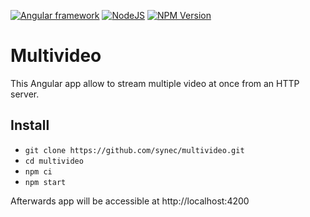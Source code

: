 [![Angular framework][ng-image]][ng-url]
[![NodeJS][node-image]][node-url]
[![NPM Version][npm-image]][npm-url]
# Multivideo

This Angular app allow to stream multiple video at once from an HTTP server.

## Install

  * `git clone https://github.com/synec/multivideo.git`
  * `cd multivideo`
  * `npm ci`
  * `npm start`

  Afterwards app will be accessible at http://localhost:4200


[npm-image]: https://img.shields.io/badge/npm-8+-orange
[npm-url]: https://npmjs.org/package/gts
[ng-image]: https://img.shields.io/badge/angular-14.2+-brightgreen
[ng-url]: https://angular.io
[node-image]: https://img.shields.io/badge/node-16+-yellowgreen
[node-url]: https://nodejs.org
